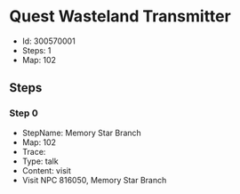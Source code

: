 # Quest Wasteland Transmitter

- Id: 300570001
- Steps: 1
- Map: 102

## Steps

### Step 0
- StepName:  Memory Star Branch
- Map:  102
- Trace:  
- Type:  talk
- Content:  visit
- Visit NPC 816050, Memory Star Branch



